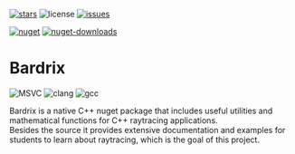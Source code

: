 [![stars](https://img.shields.io/github/stars/bardobard/Bardrix.svg)](https://github.com/bardobard/Bardrix/stars)
![license](https://img.shields.io/github/license/Bardobard/Bardrix.svg)
[![issues](https://img.shields.io/github/issues/bardobard/Bardrix.svg)](https://github.com/bardobard/Bardrix/issues)

[![nuget](https://img.shields.io/nuget/v/Bardrix.svg)](https://www.nuget.org/packages/Bardrix/)
[![nuget-downloads](https://img.shields.io/nuget/dt/Bardrix.svg)](https://www.nuget.org/packages/Bardrix/)

# Bardrix

![MSVC](https://img.shields.io/github/actions/workflow/status/bardobard/bardrix/CMake-Build-And-Test-On-Multiple-Platforms.yml?branch=master&event=push&label=MSVC)
![clang](https://img.shields.io/github/actions/workflow/status/bardobard/bardrix/CMake-Build-And-Test-On-Multiple-Platforms.yml?branch=master&event=push&label=clang)
![gcc](https://img.shields.io/github/actions/workflow/status/bardobard/bardrix/CMake-Build-And-Test-On-Multiple-Platforms.yml?branch=master&event=push&label=gcc)

Bardrix is a native C++ nuget package that includes useful utilities and mathematical functions for C++ raytracing
applications. \
Besides the source it provides extensive documentation and examples for students to learn about raytracing, which is the
goal of this project.
